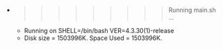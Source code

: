 * >>>>>>>>> Running main.sh ...
  * Running on SHELL=/bin/bash VER=4.3.30(1)-release
  * Disk size = 1503996K. Space Used = 1503996K.
